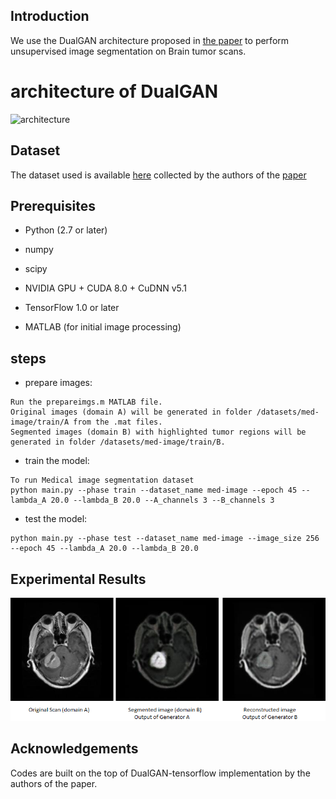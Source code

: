 ## Introduction

We use the DualGAN architecture proposed in [the paper](https://arxiv.org/pdf/1709.01872.pdf) to perform unsupervised image segmentation on Brain tumor scans.

# architecture of DualGAN

![architecture](https://github.com/duxingren14/DualGAN/blob/master/0.png)


## Dataset

The dataset used is available [here](https://figshare.com/articles/brain_tumor_dataset/1512427) collected by the authors of the [paper](https://www.ncbi.nlm.nih.gov/pmc/articles/PMC4598126/)


## Prerequisites

* Python (2.7 or later)

* numpy

* scipy

* NVIDIA GPU + CUDA 8.0 + CuDNN v5.1

* TensorFlow 1.0 or later

* MATLAB (for initial image processing)

## steps

* prepare images:
```
Run the prepareimgs.m MATLAB file.
Original images (domain A) will be generated in folder /datasets/med-image/train/A from the .mat files.
Segmented images (domain B) with highlighted tumor regions will be generated in folder /datasets/med-image/train/B.
```

* train the model:

```
To run Medical image segmentation dataset
python main.py --phase train --dataset_name med-image --epoch 45 --lambda_A 20.0 --lambda_B 20.0 --A_channels 3 --B_channels 3
```

* test the model:

```
python main.py --phase test --dataset_name med-image --image_size 256 --epoch 45 --lambda_A 20.0 --lambda_B 20.0
```
## Experimental Results
![result1.png](https://github.com/H2K804/dual-gan-medical-image-segmentation/blob/master/result1.png)



## Acknowledgements
Codes are built on the top of DualGAN-tensorflow implementation by the authors of the paper.
